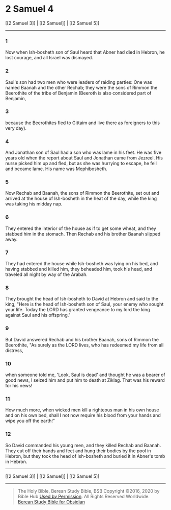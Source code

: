 # 2 Samuel 4

[[2 Samuel 3]] | [[2 Samuel]] | [[2 Samuel 5]]

---

### 1
Now when Ish-bosheth son of Saul heard that Abner had died in Hebron, he lost courage, and all Israel was dismayed.

### 2
Saul's son had two men who were leaders of raiding parties: One was named Baanah and the other Rechab; they were the sons of Rimmon the Beerothite of the tribe of Benjamin (Beeroth is also considered part of Benjamin,

### 3
because the Beerothites fled to Gittaim and live there as foreigners to this very day).

### 4
And Jonathan son of Saul had a son who was lame in his feet. He was five years old when the report about Saul and Jonathan came from Jezreel. His nurse picked him up and fled, but as she was hurrying to escape, he fell and became lame. His name was Mephibosheth.

### 5
Now Rechab and Baanah, the sons of Rimmon the Beerothite, set out and arrived at the house of Ish-bosheth in the heat of the day, while the king was taking his midday nap.

### 6
They entered the interior of the house as if to get some wheat, and they stabbed him in the stomach. Then Rechab and his brother Baanah slipped away.

### 7
They had entered the house while Ish-bosheth was lying on his bed, and having stabbed and killed him, they beheaded him, took his head, and traveled all night by way of the Arabah.

### 8
They brought the head of Ish-bosheth to David at Hebron and said to the king, "Here is the head of Ish-bosheth son of Saul, your enemy who sought your life. Today the LORD has granted vengeance to my lord the king against Saul and his offspring."

### 9
But David answered Rechab and his brother Baanah, sons of Rimmon the Beerothite, "As surely as the LORD lives, who has redeemed my life from all distress,

### 10
when someone told me, 'Look, Saul is dead' and thought he was a bearer of good news, I seized him and put him to death at Ziklag. That was his reward for his news!

### 11
How much more, when wicked men kill a righteous man in his own house and on his own bed, shall I not now require his blood from your hands and wipe you off the earth!"

### 12
So David commanded his young men, and they killed Rechab and Baanah. They cut off their hands and feet and hung their bodies by the pool in Hebron, but they took the head of Ish-bosheth and buried it in Abner's tomb in Hebron.

---

[[2 Samuel 3]] | [[2 Samuel]] | [[2 Samuel 5]]

---

> The Holy Bible, Berean Study Bible, BSB
> Copyright &copy;2016, 2020 by Bible Hub
> [Used by Permission](https://berean.bible/terms.htm). All Rights Reserved Worldwide.
> [Berean Study Bible for Obsidian](https://github.com/gapmiss/berean-study-bible-for-obsidian)

